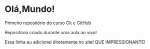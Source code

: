 # Olá,Mundo!
 Primeiro repositório do curso Git e GitHub

Repositório criado durante uma aula ao vivo!

Essa linha eu adicionei diretamente no site! QUE IMPRESSIONANTE!
